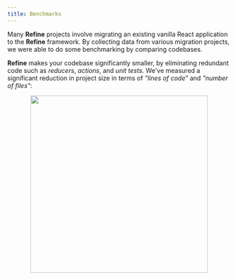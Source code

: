 ```yaml
---
title: Benchmarks
---
```


Many **Refine** projects involve migrating an existing vanilla React application to the **Refine** framework. By collecting data from various migration projects, we were able to do some benchmarking by comparing codebases.

**Refine** makes your codebase significantly smaller, by eliminating redundant code such as _reducers_, _actions_, and _unit tests_. We've measured a significant reduction in project size in terms of _"lines of code"_ and _"number of files"_:

<div align="center">

<img src="https://refine.ams3.cdn.digitaloceanspaces.com/website/static/img/getting-started/benchmark.png" width="400px" align="center" />

</div>
